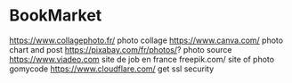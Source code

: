 # BookMarket



https://www.collagephoto.fr/ photo collage 
 https://www.canva.com/   photo chart and post 
 https://pixabay.com/fr/photos/? photo source 
 https://www.viadeo.com site de job en france
 freepik.com/ site of photo gomycode
https://www.cloudflare.com/ get ssl security
